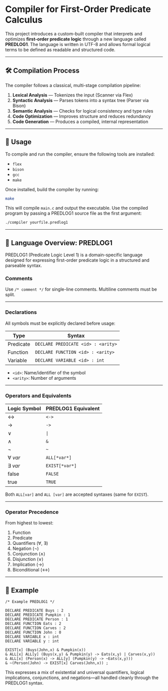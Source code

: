 <!-- Copyright Andrik Seeger 2022-->

# Compiler for First-Order Predicate Calculus

This project introduces a custom-built compiler that interprets and optimizes **first-order predicate logic** through a new language called **PREDLOG1**. The language is written in UTF-8 and allows formal logical terms to be defined as readable and structured code.

---

## 🛠️ Compilation Process

The compiler follows a classical, multi-stage compilation pipeline:

1. **Lexical Analysis** — Tokenizes the input (Scanner via Flex)
2. **Syntactic Analysis** — Parses tokens into a syntax tree (Parser via Bison)
3. **Semantic Analysis** — Checks for logical consistency and type rules
4. **Code Optimization** — Improves structure and reduces redundancy
5. **Code Generation** — Produces a compiled, internal representation

---

## 🚀 Usage

To compile and run the compiler, ensure the following tools are installed:

* `flex`
* `bison`
* `gcc`
* `make`

Once installed, build the compiler by running:

```bash
make
```

This will compile `main.c` and output the executable. Use the compiled program by passing a PREDLOG1 source file as the first argument:

```bash
./compiler yourfile.predlog1
```

---

## 🧠 Language Overview: PREDLOG1

PREDLOG1 (Predicate Logic Level 1) is a domain-specific language designed for expressing first-order predicate logic in a structured and parseable syntax.

### Comments

Use `/* comment */` for single-line comments. Multiline comments must be split.

---

### Declarations

All symbols must be explicitly declared before usage:

| Type      | Syntax                             |
| --------- | ---------------------------------- |
| Predicate | `DECLARE PREDICATE <id> : <arity>` |
| Function  | `DECLARE FUNCTION <id> : <arity>`  |
| Variable  | `DECLARE VARIABLE <id> : int`      |

* `<id>`: Name/identifier of the symbol
* `<arity>`: Number of arguments

---

### Operators and Equivalents

| Logic Symbol | PREDLOG1 Equivalent |
| ------------ | ------------------- |
| ↔            | `<->`               |
| →            | `->`                |
| ∨            | `\|`                |
| ∧            | `&`                 |
| ¬            | `~`                 |
| ∀ *var*      | `ALL[*var*]`        |
| ∃ *var*      | `EXIST[*var*]`      |
| false        | `FALSE`             |
| true         | `TRUE`              |

Both `ALL[var]` and `ALL [var]` are accepted syntaxes (same for `EXIST`).

---

### Operator Precedence

From highest to lowest:

1. Function
2. Predicate
3. Quantifiers (∀, ∃)
4. Negation (¬)
5. Conjunction (∧)
6. Disjunction (∨)
7. Implication (→)
8. Biconditional (↔)

---

## 📄 Example

```text
/* Example PREDLOG1 */

DECLARE PREDICATE Buys : 2
DECLARE PREDICATE Pumpkin : 1
DECLARE PREDICATE Person : 1
DECLARE FUNCTION Eats : 2
DECLARE FUNCTION Carves : 2
DECLARE FUNCTION John : 0
DECLARE VARIABLE x : int
DECLARE VARIABLE y : int

EXIST[x] (Buys(John,x) & Pumpkin(x)) 
& ALL[x] ALL[y] (Buys(x,y) & Pumpkin(y) -> Eats(x,y) | Carves(x,y)) 
& ALL[x] (Person(x) -> ALL[y] (Pumpkin(y) -> ~Eats(x,y))) 
& ~(Person(John) -> EXIST[x] Carves(John,x)) ;
```

This expresses a mix of existential and universal quantifiers, logical implications, conjunctions, and negations—all handled cleanly through the PREDLOG1 syntax.
